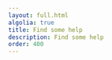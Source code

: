 ```yaml
---
layout: full.html
algolia: true
title: Find some help
description: Find some help
order: 400
---
```

